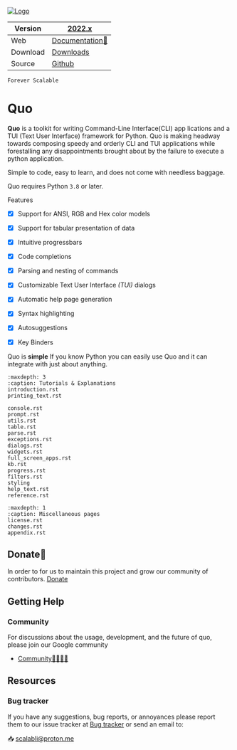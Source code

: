[![Logo](https://raw.githubusercontent.com/scalabli/quo/master/pics/quo.png)](https://github.com/scalabli/quo)

| Version    | [2022.x](https://quo.rtfd.io)
|------------|----------------------------------------------------------------------------
| Web        | [Documentation📃](https://quo.readthedocs.io/)
| Download   | [Downloads](https://pypi.org/project/quo)
| Source     | [Github](https://github.com/scalabli/quo)


`Forever Scalable`

# Quo

**Quo** is a toolkit for writing Command-Line Interface(CLI) app
lications and a TUI (Text User Interface) framework for Python.                                                                 Quo is making headway towards composing speedy and orderly CLI and TUI applications while forestalling any disappointments brought about by the failure to execute a python application.

Simple to code, easy to learn, and does not come with needless baggage. 

Quo requires Python `3.8` or later. 


Features
- [x] Support for ANSI, RGB and Hex color models
- [x] Support for tabular presentation of data
- [x] Intuitive progressbars
- [x] Code completions
- [x] Parsing and nesting of commands
- [x] Customizable Text User Interface _(TUI)_ dialogs
- [x] Automatic help page generation
- [x] Syntax highlighting
- [x] Autosuggestions
- [x] Key Binders


Quo is **simple** If you know Python you can  easily use Quo and it can integrate with just about anything.

```{toctree}
:maxdepth: 3
:caption: Tutorials & Explanations
introduction.rst
printing_text.rst

console.rst
prompt.rst
utils.rst
table.rst
parse.rst
exceptions.rst
dialogs.rst
widgets.rst
full_screen_apps.rst
kb.rst
progress.rst
filters.rst
styling
help_text.rst
reference.rst
```

```{toctree}
:maxdepth: 1
:caption: Miscellaneous pages
license.rst
changes.rst
appendix.rst
```


## Donate🎁

In order to for us to maintain this project and grow our community of contributors.
[Donate](https://ko-fi.com/scalabli)



## Getting Help

### Community

For discussions about the usage, development, and the future of quo, please join our Google community

* [Community👨‍👩‍👦‍👦](https://groups.google.com/g/scalabli)

## Resources

### Bug tracker

If you have any suggestions, bug reports, or annoyances please report them
to our issue tracker at 
[Bug tracker](https://github.com/scalabli/quo/issues/) or send an email to:

 📥 scalabli@proton.me





